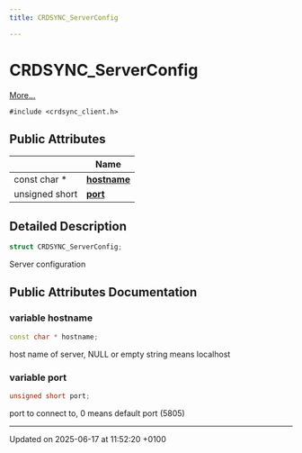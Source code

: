 ```yaml
---
title: CRDSYNC_ServerConfig

---
```


# CRDSYNC_ServerConfig



 [More...](#detailed-description)


`#include <crdsync_client.h>`

## Public Attributes

|                | Name           |
| -------------- | -------------- |
| const char * | **[hostname](struct_c_r_d_s_y_n_c___server_config.md#variable-hostname)**  |
| unsigned short | **[port](struct_c_r_d_s_y_n_c___server_config.md#variable-port)**  |

## Detailed Description

```cpp
struct CRDSYNC_ServerConfig;
```


Server configuration 

## Public Attributes Documentation

### variable hostname

```cpp
const char * hostname;
```


host name of server, NULL or empty string means localhost 


### variable port

```cpp
unsigned short port;
```


port to connect to, 0 means default port (5805) 


-------------------------------

Updated on 2025-06-17 at 11:52:20 +0100